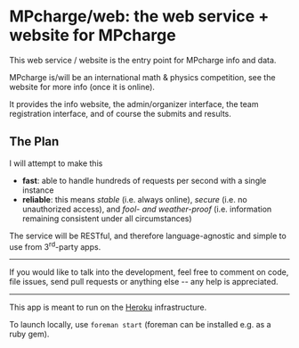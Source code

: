 MPcharge/web: the web service + website for MPcharge
====================================================

This web service / website is the entry point for MPcharge info and data.

MPcharge is/will be an international math & physics competition, see the website for more info (once it is online).

It provides the info website, the admin/organizer interface, the team registration interface, and of course the submits and results.

The Plan
--------

I will attempt to make this

- **fast**: able to handle hundreds of requests per second with a single instance
- **reliable**: this means *stable* (i.e. always online), *secure* (i.e. no unauthorized access), and *fool- and weather-proof* (i.e. information remaining consistent under all circumstances)

The service will be RESTful, and therefore language-agnostic and simple to use from 3<sup>rd</sup>-party apps.

----------------------------------------------------------------------------------

If you would like to talk into the development, feel free to comment on code, file issues, send pull requests or anything else -- any help is appreciated.

----------------------------------------------------------------------------------

This app is meant to run on the [Heroku](http://www.heroku.com) infrastructure.

To launch locally, use `foreman start` (foreman can be installed e.g. as a ruby gem).
